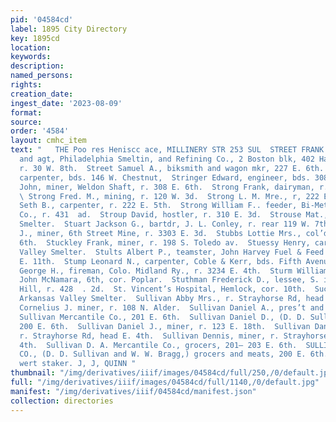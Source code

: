 ```yaml
---
pid: '04584cd'
label: 1895 City Directory
key: 1895cd
location: 
keywords: 
description: 
named_persons: 
rights: 
creation_date: 
ingest_date: '2023-08-09'
format: 
source: 
order: '4584'
layout: cmhc_item
text: "   THE Poo res Heniscc ace, MILLINERY STR 253 SUL  STREET FRANK M., ore broker
  and agt, Philadelphia Smeltin, and Refining Co., 2 Boston blk, 402 Harrison av,
  r. 30 W. 8th.  Street Samuel A., biksmith and wagon mkr, 227 E. 6th.  Strell John,
  carpenter, bds. 146 W. Chestnut,  Stringer Edward, engineer, bds. 308 E. 6th.  Strom
  John, miner, Weldon Shaft, r. 308 E. 6th.  Strong Frank, dairyman, r. 326 W. 2d.
  \ Strong Fred. M., mining, r. 120 W. 3d.  Strong L. M. Mre., r, 222 EK. 5th.  Strong
  Seth B., carpenter, r. 222 E. 5th.  Strong William F.. feeder, Bi-Metallic Smelting
  Co., r. 431  ad.  Stroup David, hostler, r. 310 E. 3d.  Strouse Mat., wheeler, Union
  Smelter.  Stuart Jackson G., bartdr, J. L. Conley, r. rear 119 W. 7th.  Stuart James
  J., miner, 6th Street Mine, r. 3303 E. 3d.  Stubbs Lottie Mrs., col’d, r.113 W.
  6th.  Stuckley Frank, miner, r. 198 S. Toledo av.  Stuessy Henry, carpenter, Arkansas
  Valley Smelter.  Stults Albert P., teamster, John Harvey Fuel & Feed Co., r. 423
  E. 11th.  Stump Leonard N., carpenter, Coble & Kerr, bds. Fifth Avenue Hotel.  Sturdy
  George H., fireman, Colo. Midland Ry., r. 3234 E. 4th.  Sturm William, foreman,
  John McNamara, 6th, cor. Poplar.  Stuthman Frederick D., lessee, S. incline Carbonate
  Hill, r. 428  . 2d.  St. Vincent’s Hospital, Hemlock, cor. 10th.  Sucal John, wks.
  Arkansas Valley Smelter.  Sullivan Abby Mrs., r. Strayhorse Rd, head E. 4th.  Sullivan
  Cornelius J. miner, r. 108 N. Alder.  Sullivan Daniel A., pres’t and treas, D. A.
  Sullivan Mercantile Co., 201 E. 6th.  Sullivan Daniel D., (D. D. Sullivan & Co.,)
  200 E. 6th.  Sullivan Daniel J., miner, r. 123 E. 18th.  Sullivan Daninl J., miner,
  r. Strayhorse Rd, head E. 4th.  Sullivan Dennis, miner, r. Strayhorse Rd, head E.
  4th.  Sullivan D. A. Mercantile Co., grocers, 201— 203 E. 6th.  SULLIVAN D. D. &
  CO., (D. D. Sullivan and W. W. Bragg,) grocers and meats, 200 E. 6th.  WINDOW GLASS,
  wert staker. J, J, QUINN "
thumbnail: "/img/derivatives/iiif/images/04584cd/full/250,/0/default.jpg"
full: "/img/derivatives/iiif/images/04584cd/full/1140,/0/default.jpg"
manifest: "/img/derivatives/iiif/04584cd/manifest.json"
collection: directories
---
```

